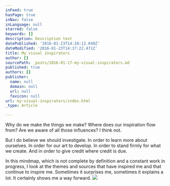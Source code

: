 ```yaml
---
inFeed: true
hasPage: true
inNav: false
inLanguage: null
starred: false
keywords: []
description: Description text
datePublished: '2016-01-23T14:28:12.849Z'
dateModified: '2016-01-23T14:17:22.471Z'
title: My visual inspirators
author: []
sourcePath: _posts/2016-01-17-my-visual-inspirators.md
published: true
authors: []
publisher:
  name: null
  domain: null
  url: null
  favicon: null
url: my-visual-inspirators/index.html
_type: Article

---
```

Why do we make the things we make? Where does our inspiration flow from? Are we aware of all those influences? I think not.

But I do believe we should investigate. In order to learn more about ourselves. In order for our art to develop. In order to stand firmly for what we create. And in order to give credit where credit is due.

In this mindmap, which is not complete by definition and a constant work in progress, I look at the themes and sources that have inspired me and that continue to inspire me. Sometimes it surprises me, sometimes it explains a lot. It certainly shows me a way forward.
![](https://the-grid-user-content.s3-us-west-2.amazonaws.com/43e06eb7-87a8-4e76-8236-4318ffafed06.png)